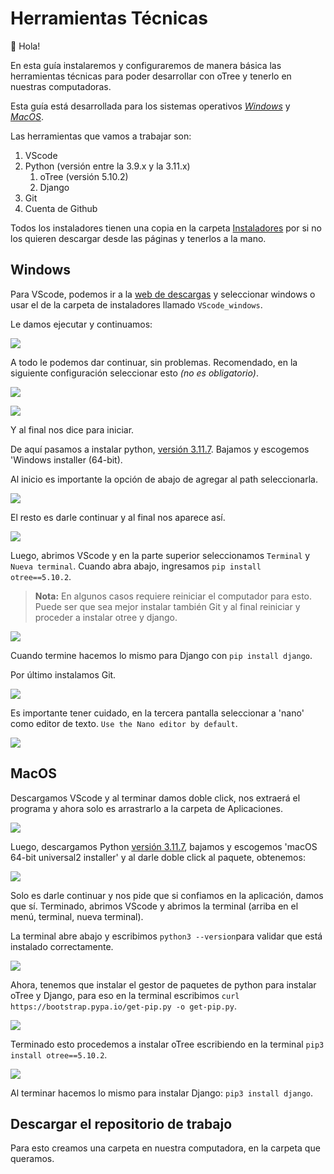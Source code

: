 # Herramientas Técnicas

:wave: Hola!

En esta guía instalaremos y configuraremos de manera básica las herramientas técnicas para poder desarrollar con oTree y tenerlo en nuestras computadoras.

Esta guía está desarrollada para los sistemas operativos [_Windows_](#windows) y [_MacOS_](#macos).

Las herramientas que vamos a trabajar son:

1. VScode
2. Python (versión entre la 3.9.x y la 3.11.x)
   1. oTree (versión 5.10.2)
   2. Django
3. Git
4. Cuenta de Github

Todos los instaladores tienen una copia en la carpeta [Instaladores](instaladores) por si no los quieren descargar desde las páginas y tenerlos a la mano.

## Windows

Para VScode, podemos ir a la [web de descargas](https://code.visualstudio.com/download) y seleccionar windows o usar el de la carpeta de instaladores llamado `VScode_windows`.

Le damos ejecutar y continuamos:

![](../../imgs/02/vscode_win_01.jpeg)

A todo le podemos dar continuar, sin problemas. Recomendado, en la siguiente configuración seleccionar esto _(no es obligatorio)_.

![](../../imgs/02/vscode_win_02.jpeg)

![](../../imgs/02/vscode_win_03.jpeg)

Y al final nos dice para iniciar.

De aquí pasamos a instalar python, [versión 3.11.7](https://www.python.org/downloads/release/python-3117/). Bajamos y escogemos 'Windows installer (64-bit).

Al inicio es importante la opción de abajo de agregar al path seleccionarla.

![](../../imgs/02/python_win_01.jpeg)

El resto es darle continuar y al final nos aparece así.

![](../../imgs/02/python_win_02.jpeg)

Luego, abrimos VScode y en la parte superior seleccionamos `Terminal` y `Nueva terminal`. Cuando abra abajo, ingresamos `pip install otree==5.10.2`.

> **Nota:** En algunos casos requiere reiniciar el computador para esto. Puede ser que sea mejor instalar también Git y al final reiniciar y proceder a instalar otree y django.

![](../../imgs/02/python_win_03.jpeg)

Cuando termine hacemos lo mismo para Django con `pip install django`.

Por último instalamos Git. 

![](../../imgs/02/git_win_01.jpeg)

Es importante tener cuidado, en la tercera pantalla seleccionar a 'nano' como editor de texto. `Use the Nano editor by default`.

![](../../imgs/02/git_win_02.jpeg)

## MacOS

Descargamos VScode y al terminar damos doble click, nos extraerá el programa y ahora solo es arrastrarlo a la carpeta de Aplicaciones.

![](../../imgs/02/vscode_mac_01.jpeg)

Luego, descargamos Python [versión 3.11.7](https://www.python.org/downloads/release/python-3117/), bajamos y escogemos 'macOS 64-bit universal2 installer' y al darle doble click al paquete, obtenemos:

![](../../imgs/02/python_mac_01.jpeg)

Solo es darle continuar y nos pide que si confiamos en la aplicación, damos que sí. Terminado, abrimos VScode y abrimos la terminal (arriba en el menú, terminal, nueva terminal).

La terminal abre abajo y escribimos `python3 --version`para validar que está instalado correctamente.

![](../../imgs/02/python_mac_02.jpeg)

Ahora, tenemos que instalar el gestor de paquetes de python para instalar oTree y Django, para eso en la terminal escribimos `curl https://bootstrap.pypa.io/get-pip.py -o get-pip.py`.

![](../../imgs/02/python_mac_03.jpeg)

Terminado esto procedemos a instalar oTree escribiendo en la terminal `pip3 install otree==5.10.2`.

![](../../imgs/02/python_mac_04.jpeg)

Al terminar hacemos lo mismo para instalar Django: `pip3 install django`.

## Descargar el repositorio de trabajo

Para esto creamos una carpeta en nuestra computadora, en la carpeta que queramos.
